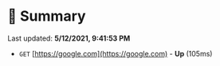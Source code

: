 # 📖 Summary
Last updated: **5/12/2021, 9:41:53 PM**

- `GET` [https://google.com](https://google.com) - **Up** (105ms)
